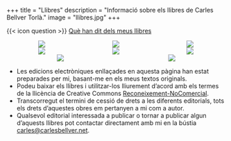 +++
title = "Llibres"
description = "Informació sobre els llibres de Carles Bellver Torlà."
image = "llibres.jpg"
+++

{{< icon question >}} [Què han dit dels meus llibres](/opinions)

<div style="margin: 1em 0;">
<div style="display:flex;flex-wrap:wrap;gap: 0 10px;margin:0;">

<div style="flex:0 0 140px;margin:0 auto;text-align:center"><a href="/contes/unicorns"><img src="/contes/unicorns/cover_small.jpg" ></a></div>

<div style="flex:0 0 140px;margin:0 auto;text-align:center"><a href="/llibres/uncelnouiunaterranova"><img src="/llibres/uncelnouiunaterranova/cover_small.jpg"></a></div>

<div style="flex:0 0 140px;margin:0 auto;text-align:center"><a href="/llibres/lanitmildos"><img src="/llibres/lanitmildos/cover_small.jpg"></a></div>

<div style="flex:0 0 140px;margin:0 auto;text-align:center"><a href="/llibres/parentesi"><img src="/llibres/parentesi/cover_small.jpg"></a></div>

<div style="flex:0 0 140px;margin:0 auto;text-align:center"><a href="/llibres/lovecraftycia"><img src="/llibres/lovecraftycia/cover_small.jpg"></a></div>

<div style="flex:0 0 140px;margin:0 auto;text-align:center"><a href="/llibres/lavidacanina"><img src="/llibres/lavidacanina/cover_small.jpg"></a></div>

<div style="flex:0 0 140px;margin:0 auto;text-align:center"><a href="/llibres/elllibredetopics"><img src="/llibres/elllibredetopics/cover_small.jpg"></a></div>

<div style="flex:0 0 140px;margin:0 auto;text-align:center"><img src="/llibres/alloqueesmeu/cover_small.jpg"></div>

</div>
</div>

- Les edicions electròniques enllaçades en aquesta pàgina han estat preparades per mi, basant-me en els meus textos originals.
- Podeu baixar els llibres i utilitzar-los lliurement d’acord amb els termes de la llicència de Creative Commons [Reconeixement-NoComercial](http://creativecommons.org/licenses/by-nc/4.0/).
- Transcorregut el termini de cessió de drets a les diferents editorials, tots els drets d’aquestes obres em pertanyen a mi com a autor.
- Qualsevol editorial interessada a publicar o tornar a publicar algun d’aquests llibres pot contactar directament amb mi en la bústia [carles@carlesbellver.net](mailto:carles@carlesbellver.net).
